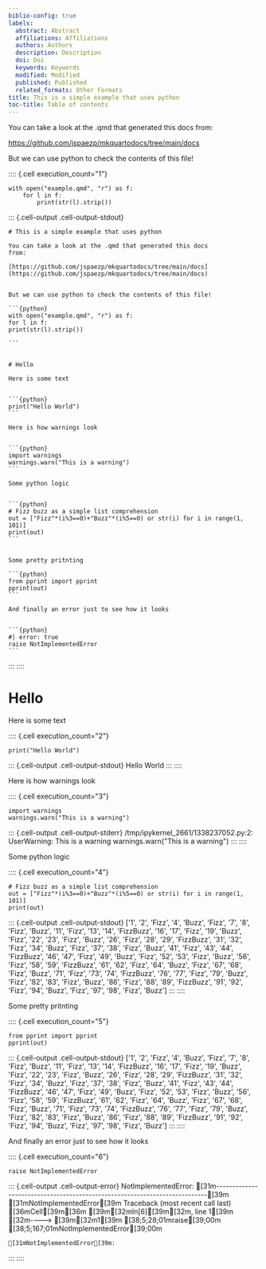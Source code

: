 ```yaml
---
biblio-config: true
labels:
  abstract: Abstract
  affiliations: Affiliations
  authors: Authors
  description: Description
  doi: Doi
  keywords: Keywords
  modified: Modified
  published: Published
  related_formats: Other Formats
title: This is a simple example that uses python
toc-title: Table of contents
---
```


You can take a look at the .qmd that generated this docs from:

<https://github.com/jspaezp/mkquartodocs/tree/main/docs>

But we can use python to check the contents of this file!

:::: {.cell execution_count="1"}
``` {.python .cell-code}
with open("example.qmd", "r") as f:
    for l in f:
        print(str(l).strip())
```

::: {.cell-output .cell-output-stdout}

    # This is a simple example that uses python

    You can take a look at the .qmd that generated this docs
    from:

    [https://github.com/jspaezp/mkquartodocs/tree/main/docs](https://github.com/jspaezp/mkquartodocs/tree/main/docs)


    But we can use python to check the contents of this file!

    ```{python}
    with open("example.qmd", "r") as f:
    for l in f:
    print(str(l).strip())

    ```


    # Hello

    Here is some text


    ```{python}
    print("Hello World")
    ```

    Here is how warnings look


    ```{python}
    import warnings
    warnings.warn("This is a warning")
    ```

    Some python logic


    ```{python}
    # Fizz buzz as a simple list comprehension
    out = ["Fizz"*(i%3==0)+"Buzz"*(i%5==0) or str(i) for i in range(1, 101)]
    print(out)
    ```


    Some pretty pritnting

    ```{python}
    from pprint import pprint
    pprint(out)
    ```

    And finally an error just to see how it looks


    ```{python}
    #| error: true
    raise NotImplementedError
    ```
:::
::::

# Hello

Here is some text

:::: {.cell execution_count="2"}
``` {.python .cell-code}
print("Hello World")
```

::: {.cell-output .cell-output-stdout}
    Hello World
:::
::::

Here is how warnings look

:::: {.cell execution_count="3"}
``` {.python .cell-code}
import warnings
warnings.warn("This is a warning")
```

::: {.cell-output .cell-output-stderr}
    /tmp/ipykernel_2661/1338237052.py:2: UserWarning: This is a warning
      warnings.warn("This is a warning")
:::
::::

Some python logic

:::: {.cell execution_count="4"}
``` {.python .cell-code}
# Fizz buzz as a simple list comprehension
out = ["Fizz"*(i%3==0)+"Buzz"*(i%5==0) or str(i) for i in range(1, 101)]
print(out)
```

::: {.cell-output .cell-output-stdout}
    ['1', '2', 'Fizz', '4', 'Buzz', 'Fizz', '7', '8', 'Fizz', 'Buzz', '11', 'Fizz', '13', '14', 'FizzBuzz', '16', '17', 'Fizz', '19', 'Buzz', 'Fizz', '22', '23', 'Fizz', 'Buzz', '26', 'Fizz', '28', '29', 'FizzBuzz', '31', '32', 'Fizz', '34', 'Buzz', 'Fizz', '37', '38', 'Fizz', 'Buzz', '41', 'Fizz', '43', '44', 'FizzBuzz', '46', '47', 'Fizz', '49', 'Buzz', 'Fizz', '52', '53', 'Fizz', 'Buzz', '56', 'Fizz', '58', '59', 'FizzBuzz', '61', '62', 'Fizz', '64', 'Buzz', 'Fizz', '67', '68', 'Fizz', 'Buzz', '71', 'Fizz', '73', '74', 'FizzBuzz', '76', '77', 'Fizz', '79', 'Buzz', 'Fizz', '82', '83', 'Fizz', 'Buzz', '86', 'Fizz', '88', '89', 'FizzBuzz', '91', '92', 'Fizz', '94', 'Buzz', 'Fizz', '97', '98', 'Fizz', 'Buzz']
:::
::::

Some pretty pritnting

:::: {.cell execution_count="5"}
``` {.python .cell-code}
from pprint import pprint
pprint(out)
```

::: {.cell-output .cell-output-stdout}
    ['1',
     '2',
     'Fizz',
     '4',
     'Buzz',
     'Fizz',
     '7',
     '8',
     'Fizz',
     'Buzz',
     '11',
     'Fizz',
     '13',
     '14',
     'FizzBuzz',
     '16',
     '17',
     'Fizz',
     '19',
     'Buzz',
     'Fizz',
     '22',
     '23',
     'Fizz',
     'Buzz',
     '26',
     'Fizz',
     '28',
     '29',
     'FizzBuzz',
     '31',
     '32',
     'Fizz',
     '34',
     'Buzz',
     'Fizz',
     '37',
     '38',
     'Fizz',
     'Buzz',
     '41',
     'Fizz',
     '43',
     '44',
     'FizzBuzz',
     '46',
     '47',
     'Fizz',
     '49',
     'Buzz',
     'Fizz',
     '52',
     '53',
     'Fizz',
     'Buzz',
     '56',
     'Fizz',
     '58',
     '59',
     'FizzBuzz',
     '61',
     '62',
     'Fizz',
     '64',
     'Buzz',
     'Fizz',
     '67',
     '68',
     'Fizz',
     'Buzz',
     '71',
     'Fizz',
     '73',
     '74',
     'FizzBuzz',
     '76',
     '77',
     'Fizz',
     '79',
     'Buzz',
     'Fizz',
     '82',
     '83',
     'Fizz',
     'Buzz',
     '86',
     'Fizz',
     '88',
     '89',
     'FizzBuzz',
     '91',
     '92',
     'Fizz',
     '94',
     'Buzz',
     'Fizz',
     '97',
     '98',
     'Fizz',
     'Buzz']
:::
::::

And finally an error just to see how it looks

:::: {.cell execution_count="6"}
``` {.python .cell-code}
raise NotImplementedError
```

::: {.cell-output .cell-output-error}
    NotImplementedError: 
    [31m---------------------------------------------------------------------------[39m
    [31mNotImplementedError[39m                       Traceback (most recent call last)
    [36mCell[39m[36m [39m[32mIn[6][39m[32m, line 1[39m
    [32m----> [39m[32m1[39m [38;5;28;01mraise[39;00m [38;5;167;01mNotImplementedError[39;00m

    [31mNotImplementedError[39m: 
:::
::::
